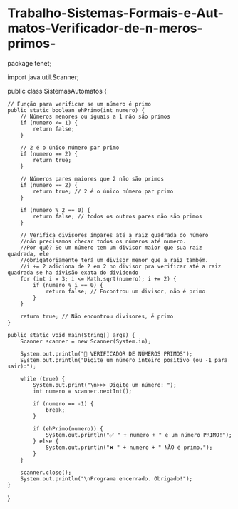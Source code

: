 # Trabalho-Sistemas-Formais-e-Aut-matos-Verificador-de-n-meros-primos-

package tenet;

import java.util.Scanner;

public class SistemasAutomatos {
    
    // Função para verificar se um número é primo
    public static boolean ehPrimo(int numero) {
        // Números menores ou iguais a 1 não são primos
        if (numero <= 1) {
            return false;
        }
        
        // 2 é o único número par primo
        if (numero == 2) {
            return true;
        }
        
        // Números pares maiores que 2 não são primos
        if (numero == 2) {
            return true; // 2 é o único número par primo
        }

        if (numero % 2 == 0) {
            return false; // todos os outros pares não são primos
        }
        
        // Verifica divisores ímpares até a raiz quadrada do número 
        //não precisamos checar todos os números até numero.
        //Por quê? Se um número tem um divisor maior que sua raiz quadrada, ele 
        //obrigatoriamente terá um divisor menor que a raiz também.
        //i += 2 adiciona de 2 em 2 no divisor pra verificar até a raiz quadrada se ha divisão exata do dividendo
        for (int i = 3; i <= Math.sqrt(numero); i += 2) {
            if (numero % i == 0) {
                return false; // Encontrou um divisor, não é primo
            }
        }
        
        return true; // Não encontrou divisores, é primo
    }
    
    public static void main(String[] args) {
        Scanner scanner = new Scanner(System.in);
        
        System.out.println("🔢 VERIFICADOR DE NÚMEROS PRIMOS");
        System.out.println("Digite um número inteiro positivo (ou -1 para sair):");
        
        while (true) {
            System.out.print("\n>>> Digite um número: ");
            int numero = scanner.nextInt();
            
            if (numero == -1) {
                break;
            }
            
            if (ehPrimo(numero)) {
                System.out.println("✅ " + numero + " é um número PRIMO!");
            } else {
                System.out.println("❌ " + numero + " NÃO é primo.");
            }
        }
        
        scanner.close();
        System.out.println("\nPrograma encerrado. Obrigado!");
    }
}	

